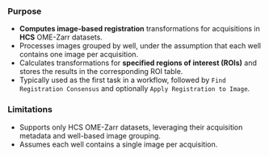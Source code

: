 ### Purpose
- **Computes image-based registration** transformations for acquisitions in **HCS** OME-Zarr datasets.
- Processes images grouped by well, under the assumption that each well contains one image per acquisition.
- Calculates transformations for **specified regions of interest (ROIs)** and stores the results in the corresponding ROI table.
- Typically used as the first task in a workflow, followed by `Find Registration Consensus` and optionally `Apply Registration to Image`.

### Limitations
- Supports only HCS OME-Zarr datasets, leveraging their acquisition metadata and well-based image grouping.
- Assumes each well contains a single image per acquisition.
